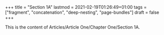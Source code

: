 +++
title = "Section 1A"
lastmod = 2021-02-19T01:26:49+01:00
tags = ["fragment", "concatenation", "deep-nesting", "page-bundles"]
draft = false
+++

This is the content of Articles/Article One/Chapter One/Section 1A.
